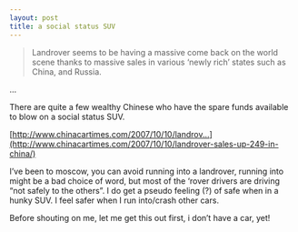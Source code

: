 ```yaml
---
layout: post
title: a social status SUV
---
```


>Landrover seems to be having a massive come back on the world scene thanks to massive sales in various ‘newly rich’ states such as China, and Russia.

  …

  There are quite a few wealthy Chinese who have the spare funds available to blow on a social status SUV.

  

[http://www.chinacartimes.com/2007/10/10/landrov...](http://www.chinacartimes.com/2007/10/10/landrover-sales-up-249-in-china/)

I’ve been to moscow, you can avoid running into a landrover, running into might be a bad choice of word, but most of the ‘rover drivers are driving “not safely to the others”. I do get a pseudo feeling (?) of safe when in a hunky SUV. I feel safer when I run into/crash other cars.

Before shouting on me, let me get this out first, i don’t have a car, yet!
